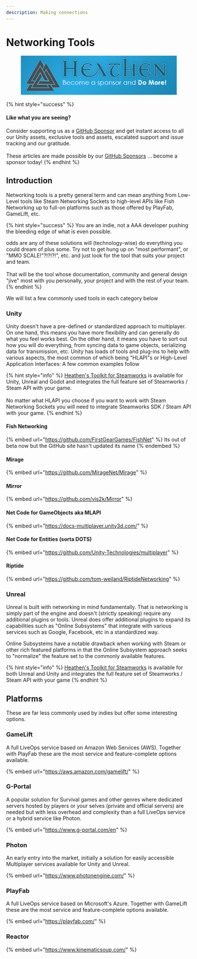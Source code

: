 ```yaml
---
description: Making connections
---
```


# Networking Tools

<figure><img src="../../../.gitbook/assets/512x128 Sponsor Banner.png" alt="Become a sponsor and Do More"><figcaption></figcaption></figure>

{% hint style="success" %}
#### Like what you are seeing?

Consider supporting us as a [GitHub Sponsor](../../../where-to-buy/become-a-sponsor.md) and get instant access to all our Unity assets, exclusive tools and assets, escalated support and issue tracking and our gratitude.\
\
These articles are made possible by our [GitHub Sponsors](https://github.com/sponsors/heathen-engineering) ... become a sponsor today!
{% endhint %}

## Introduction

Networking tools is a pretty general term and can mean anything from Low-Level tools like Steam Networking Sockets to high-level APIs like Fish Networking up to full-on platforms such as those offered by PlayFab, GameLift, etc.&#x20;

{% hint style="success" %}
You are an indie, not a AAA developer pushing the bleeding edge of what is even possible.

odds are any of these solutions will (technology-wise) do everything you could dream of plus some. Try not to get hung up on "most performant", or "MMO SCALE!"?!?!?!", etc. and just look for the tool that suits your project and team. \
\
That will be the tool whose documentation, community and general design "jive" most with you personally, your project and with the rest of your team.
{% endhint %}

We will list a few commonly used tools in each category below

### Unity

Unity doesn't have a pre-defined or standardized approach to multiplayer. On one hand, this means you have more flexibility and can generally do what you feel works best. On the other hand, it means you have to sort out how you will do everything, from syncing data to game objects, serializing data for transmission, etc. Unity has loads of tools and plug-ins to help with various aspects, the most common of which being "HLAPI"s or High-Level Application Interfaces: A few common examples follow

{% hint style="info" %}
[Heathen's Toolkit for Steamworks](../../../toolkit-for-steamworks/steamworks.md) is available for Unity, Unreal and Godot and integrates the full feature set of Steamworks / Steam API with your game.\
\
No matter what HLAPI you choose if you want to work with Steam Networking Sockets you will need to integrate Steamworks SDK / Steam API with your game.
{% endhint %}

#### Fish Networking

{% embed url="https://github.com/FirstGearGames/FishNet" %}
Its out of beta now but the GitHub site hasn't updated its name
{% endembed %}

#### Mirage

{% embed url="https://github.com/MirageNet/Mirage" %}

#### Mirror

{% embed url="https://github.com/vis2k/Mirror" %}

#### Net Code for GameObjects aka MLAPI

{% embed url="https://docs-multiplayer.unity3d.com/" %}

#### Net Code for Entities (sorta DOTS)

{% embed url="https://github.com/Unity-Technologies/multiplayer" %}

#### Riptide

{% embed url="https://github.com/tom-weiland/RiptideNetworking" %}

### Unreal

Unreal is built with networking in mind fundamentally. That is networking is simply part of the engine and doesn't (strictly speaking) require any additional plugins or tools. Unreal does offer additional plugins to expand its capabilities such as "Online Subsystems" that integrate with various services such as Google, Facebook, etc in a standardized way.

Online Subsystems have a notable drawback when working with Steam or other rich featured platforms in that the Online Subsystem approach seeks to "normalize" the feature set to the commonly available features.

{% hint style="info" %}
[Heathen's Toolkit for Steamworks](../../../toolkit-for-steamworks/steamworks.md) is available for both Unreal and Unity and integrates the full feature set of Steamworks / Steam API with your game&#x20;
{% endhint %}

## Platforms

These are far less commonly used by indies but offer some interesting options.

### GameLift

A full LiveOps service based on Amazon Web Services (AWS). Together with PlayFab these are the most service and feature-complete options available.&#x20;

{% embed url="https://aws.amazon.com/gamelift/" %}

### G-Portal

A popular solution for Survival games and other genres where dedicated servers hosted by players or your selves (private and official servers) are needed but with less overhead and complexity than a full LiveOps service or a hybrid service like Photon.

{% embed url="https://www.g-portal.com/en" %}

### Photon

An early entry into the market, initially a solution for easily accessible Multiplayer services available for Unity and Unreal.

{% embed url="https://www.photonengine.com/" %}

### PlayFab

A full LiveOps service based on Microsoft's Azure. Together with GameLift these are the most service and feature-complete options available.&#x20;

{% embed url="https://playfab.com/" %}

### Reactor

{% embed url="https://www.kinematicsoup.com/" %}
